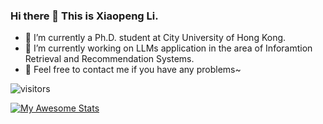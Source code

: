 ### Hi there 👋 This is Xiaopeng Li.
- 🌱 I’m currently a Ph.D. student at City University of Hong Kong.
- 🔭 I’m currently working on LLMs application in the area of Inforamtion Retrieval and Recommendation Systems.
- 👯 Feel free to contact me if you have any problems~

![visitors](https://visitor-badge.laobi.icu/badge?page_id=Xiaopengli1.visitor-badge.readme.1)

[![My Awesome Stats](https://awesome-github-stats.azurewebsites.net/user-stats/Xiaopengli1?cardType=octocat&theme=github&preferLogin=true)]()

<!--

Here are some ideas to get you started:

- 🔭 I’m currently working on ...
- 🌱 I’m currently learning ...
- 👯 I’m looking to collaborate on ...
- 🤔 I’m looking for help with ...
- 💬 Ask me about ...
- 📫 How to reach me: ...
- 😄 Pronouns: ...
- ⚡ Fun fact: ...
-->
